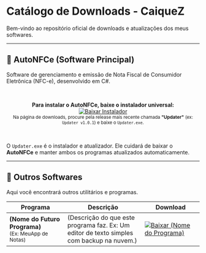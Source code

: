 # Catálogo de Downloads - CaiqueZ

Bem-vindo ao repositório oficial de downloads e atualizações dos meus softwares.

---

## 🚀 AutoNFCe (Software Principal)

Software de gerenciamento e emissão de Nota Fiscal de Consumidor Eletrônica (NFC-e), desenvolvido em C#.

<br>

<p align="center">
  <strong>Para instalar o AutoNFCe, baixe o instalador universal:</strong>
  <br>
  <a href="https://github.com/CaiqueZ/appsDownload/releases">
    <img src="https://img.shields.io/badge/BAIXAR%20INSTALADOR%20(Updater.exe)-brightgreen?style=for-the-badge&logo=download" alt="Baixar Instalador">
  </a>
  <br>
  <small>Na página de downloads, procure pela release mais recente chamada <strong>"Updater"</strong> (ex: <code>Updater v1.0.1</code>) e baixe o <code>Updater.exe</code>.</small>
</p>

<br>

O `Updater.exe` é o instalador e atualizador. Ele cuidará de baixar o **AutoNFCe** e manter ambos os programas atualizados automaticamente.

---

## 📂 Outros Softwares

Aqui você encontrará outros utilitários e programas.

<table>
  <thead>
    <tr>
      <th width="30%">Programa</th>
      <th>Descrição</th>
      <th width="30%">Download</th>
    </tr>
  </thead>
  <tbody>
    <tr>
      <td>
        <strong>(Nome do Futuro Programa)</strong>
        <br>
        <small>(Ex: MeuApp de Notas)</small>
      </td>
      <td>
        (Descrição do que este programa faz. Ex: Um editor de texto simples com backup na nuvem.)
      </td>
      <td>
        <a href="[LINK DA RELEASE AQUI]">
          <img src="https://img.shields.io/badge/Baixar%20Release-blue?style=for-the-badge" alt="Baixar (Nome do Programa)">
        </a>
      </td>
    </tr>
    </tbody>
</table>
